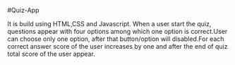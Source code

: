 #Quiz-App

It is build using HTML,CSS and Javascript. When a user start the quiz, questions appear with four options among which one option is correct.User can choose only one option, after that button/option will disabled.For each correct answer score of the user increases by one and after the end of quiz total score of the user appear.